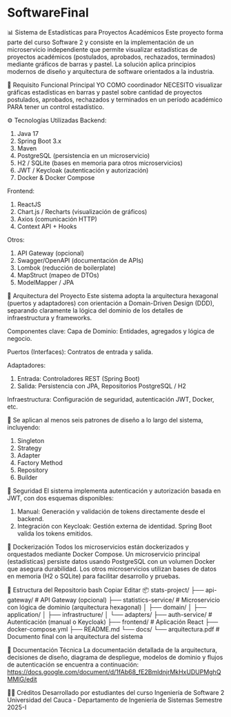 # SoftwareFinal
📊 Sistema de Estadísticas para Proyectos Académicos
Este proyecto forma parte del curso Software 2 y consiste en la implementación de un microservicio independiente que permite visualizar estadísticas de proyectos académicos (postulados, aprobados, rechazados, terminados) mediante gráficos de barras y pastel. La solución aplica principios modernos de diseño y arquitectura de software orientados a la industria.

📌 Requisito Funcional Principal
YO COMO coordinador NECESITO visualizar gráficas estadísticas en barras y pastel sobre cantidad de proyectos postulados, aprobados, rechazados y terminados en un período académico PARA tener un control estadístico.

⚙️ Tecnologías Utilizadas
Backend: 
1. Java 17
2. Spring Boot 3.x
3. Maven
4. PostgreSQL (persistencia en un microservicio)
5. H2 / SQLite (bases en memoria para otros microservicios)
6. JWT / Keycloak (autenticación y autorización)
7. Docker & Docker Compose

Frontend:
1. ReactJS
2. Chart.js / Recharts (visualización de gráficos)
3. Axios (comunicación HTTP)
4. Context API + Hooks

Otros:
1. API Gateway (opcional)
2. Swagger/OpenAPI (documentación de APIs)
3. Lombok (reducción de boilerplate)
4. MapStruct (mapeo de DTOs)
5. ModelMapper / JPA

🧱 Arquitectura del Proyecto
Este sistema adopta la arquitectura hexagonal (puertos y adaptadores) con orientación a Domain-Driven Design (DDD), separando claramente la lógica del dominio de los detalles de infraestructura y frameworks.

Componentes clave:
Capa de Dominio: Entidades, agregados y lógica de negocio.

Puertos (Interfaces): Contratos de entrada y salida.

Adaptadores:
1. Entrada: Controladores REST (Spring Boot)
2. Salida: Persistencia con JPA, Repositorios PostgreSQL / H2

Infraestructura: Configuración de seguridad, autenticación JWT, Docker, etc.

🧩 Se aplican al menos seis patrones de diseño a lo largo del sistema, incluyendo:
1. Singleton
2. Strategy
3. Adapter
4. Factory Method
5. Repository
6. Builder

🔐 Seguridad
El sistema implementa autenticación y autorización basada en JWT, con dos esquemas disponibles:
1. Manual: Generación y validación de tokens directamente desde el backend.
2. Integración con Keycloak: Gestión externa de identidad. Spring Boot valida los tokens emitidos.

🐳 Dockerización
Todos los microservicios están dockerizados y orquestados mediante Docker Compose. Un microservicio principal (estadísticas) persiste datos usando PostgreSQL con un volumen Docker que asegura durabilidad.
Los otros microservicios utilizan bases de datos en memoria (H2 o SQLite) para facilitar desarrollo y pruebas.

📁 Estructura del Repositorio
bash
Copiar
Editar
📦 stats-project/
├── api-gateway/              # API Gateway (opcional)
├── statistics-service/       # Microservicio con lógica de dominio (arquitectura hexagonal)
│   ├── domain/
│   ├── application/
│   ├── infrastructure/
│   └── adapters/
├── auth-service/             # Autenticación (manual o Keycloak)
├── frontend/                 # Aplicación React
├── docker-compose.yml
├── README.md
└── docs/
    └── arquitectura.pdf      # Documento final con la arquitectura del sistema
    
📄 Documentación Técnica
La documentación detallada de la arquitectura, decisiones de diseño, diagrama de despliegue, modelos de dominio y flujos de autenticación se encuentra a continuación:
https://docs.google.com/document/d/1fAb68_fE2BmldnjrMkHxUDUPMghQMMlG/edit

👨‍💻 Créditos
Desarrollado por estudiantes del curso Ingeniería de Software 2
Universidad del Cauca - Departamento de Ingeniería de Sistemas
Semestre 2025-I

